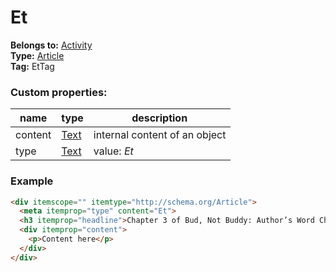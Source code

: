 # Et

**Belongs to:** [Activity](../activity.md)  
**Type:** [Article](http://schema.org/Article)  
**Tag:** EtTag
 
### Custom properties:

|name|type|description|
|----|----|-----------|
|content|[Text](http://schema.org/Text)|internal content of an object|
|type|[Text](http://schema.org/Text)|value: _Et_|

### Example

```html
<div itemscope="" itemtype="http://schema.org/Article">
  <meta itemprop="type" content="Et">
  <h3 itemprop="headline">Chapter 3 of Bud, Not Buddy: Author’s Word Choice, Meaning, and Tone graphic organizer</h3>
  <div itemprop="content">
    <p>Content here</p>
  </div>
</div>
```
